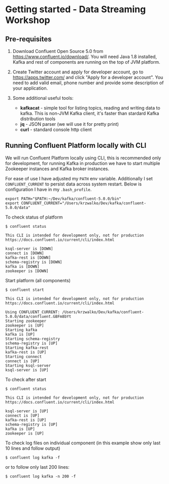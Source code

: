 # Getting started - Data Streaming Workshop

## Pre-requisites

1. Download Confluent Open Source 5.0 from https://www.confluent.io/download/. You will need Java 1.8 installed, Kafka and rest of components are running on the top of JVM platform.

2. Create Twitter account and apply for developer account, go to https://apps.twitter.com/ and click "Apply for a developer account". You need to add valid email, phone number and provide some description of your application.


3. Some additional useful tools: 
   - **kafkacat** - simple tool for listing topics, reading and writing data to kafka. This is non-JVM Kafka client, it's faster than stardard Kafka distribution tools
   - **jq** - JSON parser (we will use it for pretty print)
   - **curl** - standard console http client

## Running Confluent Platform locally with CLI

We will run Confluent Platform locally using CLI, this is recommended only for development, for running Kafka in production we have to start multiple Zookeeper instances and Kafka broker instances.

For ease of use I have adjusted my `PATH` env variable. Additionally I set `CONFLUENT_CURRENT` to persist data across system restart.
Below is configuration I have in my `.bash_profile`.


```
export PATH="$PATH:~/Dev/kafka/confluent-5.0.0/bin"
export CONFLUENT_CURRENT="/Users/krzwalko/Dev/kafka/confluent-5.0.0/data"
```

To check status of platform

```
$ confluent status

This CLI is intended for development only, not for production
https://docs.confluent.io/current/cli/index.html

ksql-server is [DOWN]
connect is [DOWN]
kafka-rest is [DOWN]
schema-registry is [DOWN]
kafka is [DOWN]
zookeeper is [DOWN]
```

Start platform (all components)

```
$ confluent start

This CLI is intended for development only, not for production
https://docs.confluent.io/current/cli/index.html

Using CONFLUENT_CURRENT: /Users/krzwalko/Dev/kafka/confluent-5.0.0/data/confluent.GBFm8bYt
Starting zookeeper
zookeeper is [UP]
Starting kafka
kafka is [UP]
Starting schema-registry
schema-registry is [UP]
Starting kafka-rest
kafka-rest is [UP]
Starting connect
connect is [UP]
Starting ksql-server
ksql-server is [UP]
```

To check after start

```
$ confluent status

This CLI is intended for development only, not for production
https://docs.confluent.io/current/cli/index.html

ksql-server is [UP]
connect is [UP]
kafka-rest is [UP]
schema-registry is [UP]
kafka is [UP]
zookeeper is [UP]
```

To check log files on individual component (in this example show only last 10 lines and follow output)

```
$ confluent log kafka -f
```

or to follow only last 200 lines:

```
$ confluent log kafka -n 200 -f
```



